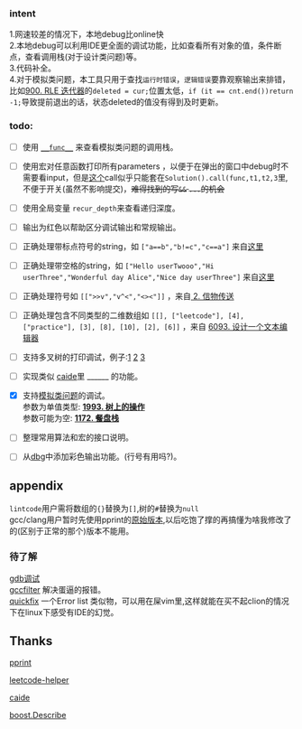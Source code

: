 ### intent 
  1.网速较差的情况下，本地debug比online快  
  2.本地debug可以利用IDE更全面的调试功能，比如查看所有对象的值，条件断点，查看调用栈(对于设计类问题)等。  
  3.代码补全。  
  4.对于模拟类问题，本工具只用于查找`运行时错误`，`逻辑错误`要靠观察输出来排错，比如[900. RLE 迭代器](https://leetcode.cn/submissions/detail/332739590/)的`deleted = cur;`位置太低，`if (it == cnt.end())return -1;`导致提前退出的话，状态deleted的值没有得到及时更新。


### todo: 
- [ ] 使用 [`__func__`](https://stackoverflow.com/a/4384825/13792395) 来查看模拟类问题的调用栈。
- [ ] 使用宏对任意函数打印所有parameters ，以便于在弹出的窗口中debug时不需要看input，但是[这个](https://stackoverflow.com/a/24956733/13792395)call似乎只能套在`Solution().call(func,t1,t2,3`里,不便于开关(虽然不影响提交)，~~难得找到的写`&&` `...`的机会~~

- [ ] 使用全局变量 `recur_depth`来查看递归深度。 
- [ ] 输出为红色以帮助区分调试输出和常规输出。
- [ ] 正确处理带标点符号的string，如 `["a==b","b!=c","c==a"]` 来自[这里](https://leetcode-cn.com/problems/satisfiability-of-equality-equations/)

- [ ] 正确处理带空格的string，如 `["Hello userTwooo","Hi userThree","Wonderful day Alice","Nice day userThree"]` 来自[这里](https://leetcode.cn/contest/biweekly-contest-79/problems/sender-with-largest-word-count/)

- [ ] 正确处理符号如 `[[">>v","v^<","<><"]]` ，来自[ 2. 信物传送 ](https://leetcode.cn/contest/season/2022-spring/problems/6UEx57/)

- [ ] 正确处理包含不同类型的二维数组如 `[[], ["leetcode"], [4], ["practice"], [3], [8], [10], [2], [6]]` ，来自 [ 6093. 设计一个文本编辑器 ](https://leetcode.cn/contest/weekly-contest-296/problems/design-a-text-editor/)

- [ ] 支持多叉树的打印调试，例子:[1](https://leetcode-cn.com/problems/maximum-depth-of-n-ary-tree/) [2](https://leetcode-cn.com/problems/smallest-missing-genetic-value-in-each-subtree/) [3](https://leetcode-cn.com/problems/longest-path-with-different-adjacent-characters/)

- [ ] 实现类似 [caide](https://github.com/slycelote/caide)里 ______ 的功能。

- [x] 支持[模拟类问题](https://leetcode.com/problems/dinner-plate-stacks/)的调试。   
      参数为单值类型: [__1993. 树上的操作__](https://leetcode.cn/problems/operations-on-tree/)  
      参数可能为空: [__1172. 餐盘栈__](https://leetcode.cn/problems/dinner-plate-stacks/)  
  
  
- [ ] 整理常用算法和宏的接口说明。

- [ ] 从[dbg](https://github.com/sharkdp/dbg-macro )中添加彩色输出功能。(行号有用吗?)。

## appendix
`lintcode`用户需将数组的`{}`替换为`[]`,树的`#`替换为`null`  
gcc/clang用户暂时先使用pprint的[原始版本](https://github.com/louisdx/cxx-prettyprint/blob/master/prettyprint.hpp),以后吃饱了撑的再搞懂为啥我修改了的(区别于正常的那个)版本不能用。
### 待了解
[gdb调试](https://stackoverflow.com/a/42896336/13792395)  
[gccfilter](http://www.mixtion.org/gccfilter/) 解决蛋逼的报错。  
[quickfix](https://stackoverflow.com/questions/1747091/how-do-you-use-vims-quickfix-feature) 一个Error list 类似物，可以用在屎vim里,这样就能在买不起clion的情况下在linux下感受有IDE的幻觉。  

## Thanks
[pprint](https://louisdx.github.io/cxx-prettyprint/)

[leetcode-helper](https://github.com/luckystone60/leetcode-helper)

[caide](https://github.com/slycelote/caide/issues/50)

[boost.Describe](https://www.boost.org/doc/libs/develop/libs/describe/doc/html/describe.html#example_json_rpc)
